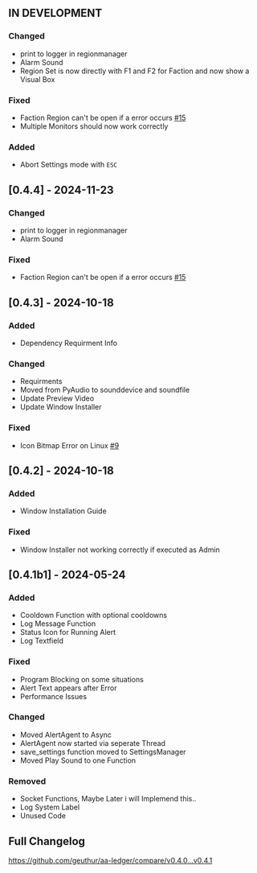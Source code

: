 ## IN DEVELOPMENT

### Changed

- print to logger in regionmanager
- Alarm Sound
- Region Set is now directly with F1 and F2 for Faction and now show a Visual Box

### Fixed

- Faction Region can't be open if a error occurs [#15](https://github.com/Geuthur/EVE-Alert-Opensource/issues/15)
- Multiple Monitors should now work correctly

### Added

- Abort Settings mode with `ESC`

## \[0.4.4\] - 2024-11-23

### Changed

- print to logger in regionmanager
- Alarm Sound

### Fixed

- Faction Region can't be open if a error occurs [#15](https://github.com/Geuthur/EVE-Alert-Opensource/issues/15)

## \[0.4.3\] - 2024-10-18

### Added

- Dependency Requirment Info

### Changed

- Requirments
- Moved from PyAudio to sounddevice and soundfile
- Update Preview Video
- Update Window Installer

### Fixed

- Icon Bitmap Error on Linux [#9](https://github.com/Geuthur/EVE-Alert-Opensource/issues/9)

## \[0.4.2\] - 2024-10-18

### Added

- Window Installation Guide

### Fixed

- Window Installer not working correctly if executed as Admin

## \[0.4.1b1\] - 2024-05-24

### Added

- Cooldown Function with optional cooldowns
- Log Message Function
- Status Icon for Running Alert
- Log Textfield

### Fixed

- Program Blocking on some situations
- Alert Text appears after Error
- Performance Issues

### Changed

- Moved AlertAgent to Async
- AlertAgent now started via seperate Thread
- save_settings function moved to SettingsManager
- Moved Play Sound to one Function

### Removed

- Socket Functions, Maybe Later i will Implemend this..
- Log System Label
- Unused Code

## Full Changelog

https://github.com/geuthur/aa-ledger/compare/v0.4.0...v0.4.1
